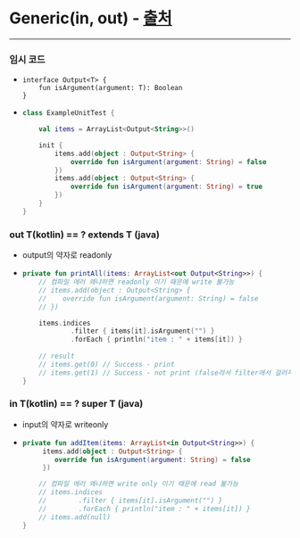 # Generic(in, out) - [출처](https://thdev.tech/kotlin/androiddev/2017/10/03/Kotlin-Generics/)
---
### 임시 코드
* ```koltin
  interface Output<T> {
      fun isArgument(argument: T): Boolean
  }
* ```kotlin
  class ExampleUnitTest {

      val items = ArrayList<Output<String>>()

      init {
          items.add(object : Output<String> {
              override fun isArgument(argument: String) = false
          })
          items.add(object : Output<String> {
              override fun isArgument(argument: String) = true
          })
      }
  }
### out T(kotlin) == ? extends T (java)
* output의 약자로 readonly
* ```kotlin
  private fun printAll(items: ArrayList<out Output<String>>) {
      // 컴파일 에러 왜냐하면 readonly 이기 때문에 write 불가능
      // items.add(object : Output<String> {
      //    override fun isArgument(argument: String) = false
      // })

      items.indices
              .filter { items[it].isArgument("") }
              .forEach { println("item : " + items[it]) }
      
      // result
      // items.get(0) // Success - print
      // items.get(1) // Success - not print (false라서 filter에서 걸러지기 때문에 출력이 안된다.)
  }
### in T(kotlin) == ? super T (java)
* input의 약자로 writeonly
* ```kotlin
  private fun addItem(items: ArrayList<in Output<String>>) {
       items.add(object : Output<String> {
          override fun isArgument(argument: String) = false
       })

      // 컴파일 에러 왜냐하면 write only 이기 때문에 read 불가능
      // items.indices
      //        .filter { items[it].isArgument("") }
      //        .forEach { println("item : " + items[it]) }
      // items.add(null)
  }
